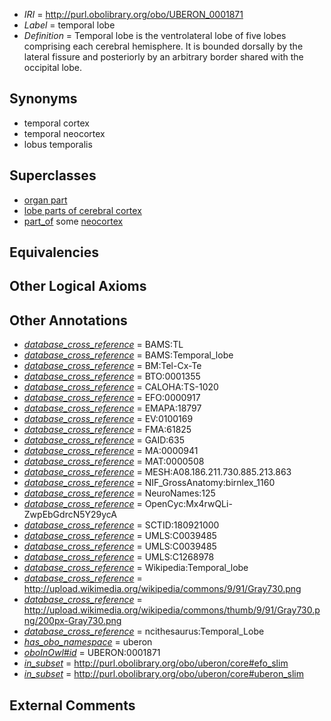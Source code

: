  * *IRI* = http://purl.obolibrary.org/obo/UBERON_0001871
 * *Label* = temporal lobe
 * *Definition* = Temporal lobe is the ventrolateral lobe of five lobes comprising each cerebral hemisphere. It is bounded dorsally by the lateral fissure and posteriorly by an arbitrary border shared with the occipital lobe.

## Synonyms

 * temporal cortex
 * temporal neocortex
 * lobus temporalis

## Superclasses

 * [organ part](../../UBERON/64/UBERON_0000064.md)
 * [lobe parts of cerebral cortex](../../UBERON/22/UBERON_0003022.md)
 * [part_of](../../BFO/50/BFO_0000050.md) some [neocortex](../../UBERON/50/UBERON_0001950.md)

## Equivalencies


## Other Logical Axioms


## Other Annotations

 * *[database_cross_reference](../../ef/oboInOwl#hasDbXref.md)* = BAMS:TL
 * *[database_cross_reference](../../ef/oboInOwl#hasDbXref.md)* = BAMS:Temporal_lobe
 * *[database_cross_reference](../../ef/oboInOwl#hasDbXref.md)* = BM:Tel-Cx-Te
 * *[database_cross_reference](../../ef/oboInOwl#hasDbXref.md)* = BTO:0001355
 * *[database_cross_reference](../../ef/oboInOwl#hasDbXref.md)* = CALOHA:TS-1020
 * *[database_cross_reference](../../ef/oboInOwl#hasDbXref.md)* = EFO:0000917
 * *[database_cross_reference](../../ef/oboInOwl#hasDbXref.md)* = EMAPA:18797
 * *[database_cross_reference](../../ef/oboInOwl#hasDbXref.md)* = EV:0100169
 * *[database_cross_reference](../../ef/oboInOwl#hasDbXref.md)* = FMA:61825
 * *[database_cross_reference](../../ef/oboInOwl#hasDbXref.md)* = GAID:635
 * *[database_cross_reference](../../ef/oboInOwl#hasDbXref.md)* = MA:0000941
 * *[database_cross_reference](../../ef/oboInOwl#hasDbXref.md)* = MAT:0000508
 * *[database_cross_reference](../../ef/oboInOwl#hasDbXref.md)* = MESH:A08.186.211.730.885.213.863
 * *[database_cross_reference](../../ef/oboInOwl#hasDbXref.md)* = NIF_GrossAnatomy:birnlex_1160
 * *[database_cross_reference](../../ef/oboInOwl#hasDbXref.md)* = NeuroNames:125
 * *[database_cross_reference](../../ef/oboInOwl#hasDbXref.md)* = OpenCyc:Mx4rwQLi-ZwpEbGdrcN5Y29ycA
 * *[database_cross_reference](../../ef/oboInOwl#hasDbXref.md)* = SCTID:180921000
 * *[database_cross_reference](../../ef/oboInOwl#hasDbXref.md)* = UMLS:C0039485
 * *[database_cross_reference](../../ef/oboInOwl#hasDbXref.md)* = UMLS:C0039485
 * *[database_cross_reference](../../ef/oboInOwl#hasDbXref.md)* = UMLS:C1268978
 * *[database_cross_reference](../../ef/oboInOwl#hasDbXref.md)* = Wikipedia:Temporal_lobe
 * *[database_cross_reference](../../ef/oboInOwl#hasDbXref.md)* = http://upload.wikimedia.org/wikipedia/commons/9/91/Gray730.png
 * *[database_cross_reference](../../ef/oboInOwl#hasDbXref.md)* = http://upload.wikimedia.org/wikipedia/commons/thumb/9/91/Gray730.png/200px-Gray730.png
 * *[database_cross_reference](../../ef/oboInOwl#hasDbXref.md)* = ncithesaurus:Temporal_Lobe
 * *[has_obo_namespace](../../ce/oboInOwl#hasOBONamespace.md)* = uberon
 * *[oboInOwl#id](../../id/oboInOwl#id.md)* = UBERON:0001871
 * *[in_subset](../../et/oboInOwl#inSubset.md)* = http://purl.obolibrary.org/obo/uberon/core#efo_slim
 * *[in_subset](../../et/oboInOwl#inSubset.md)* = http://purl.obolibrary.org/obo/uberon/core#uberon_slim

## External Comments

